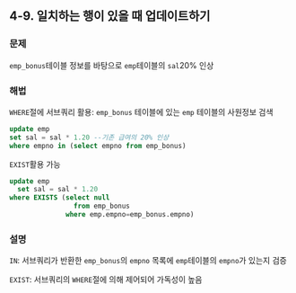 ## 4-9. 일치하는 행이 있을 때 업데이트하기
### 문제
`emp_bonus`테이블 정보를 바탕으로 `emp`테이블의 `sal`20% 인상

### 해법
`WHERE`절에 서브쿼리 활용: `emp_bonus` 테이블에 있는 `emp` 테이블의 사원정보 검색
```sql
update emp
set sal = sal * 1.20 --기존 급여의 20% 인상
where empno in (select empno from emp_bonus)
```

`EXIST`활용 가능
```sql
update emp
  set sal = sal * 1.20
where EXISTS (select null 
                from emp_bonus
              where emp.empno=emp_bonus.empno)
```

### 설명
`IN`: 서브쿼리가 반환한 `emp_bonus`의 `empno` 목록에 `emp`테이블의 `empno`가 있는지 검증  

`EXIST`: 서브쿼리의 `WHERE`절에 의해 제어되어 가독성이 높음
